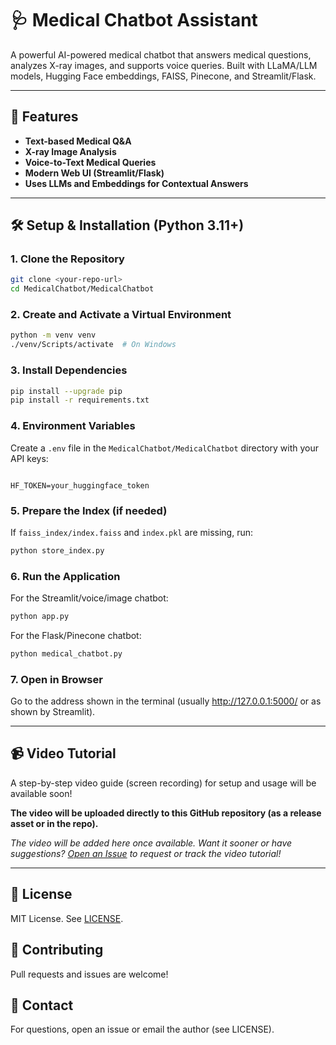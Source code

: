 # 🩺 Medical Chatbot Assistant

A powerful AI-powered medical chatbot that answers medical questions, analyzes X-ray images, and supports voice queries. Built with LLaMA/LLM models, Hugging Face embeddings, FAISS, Pinecone, and Streamlit/Flask.

---

## 🚀 Features
- **Text-based Medical Q&A**
- **X-ray Image Analysis**
- **Voice-to-Text Medical Queries**
- **Modern Web UI (Streamlit/Flask)**
- **Uses LLMs and Embeddings for Contextual Answers**

---

## 🛠️ Setup & Installation (Python 3.11+)

### 1. Clone the Repository
```sh
git clone <your-repo-url>
cd MedicalChatbot/MedicalChatbot
```

### 2. Create and Activate a Virtual Environment
```sh
python -m venv venv
./venv/Scripts/activate  # On Windows
```

### 3. Install Dependencies
```sh
pip install --upgrade pip
pip install -r requirements.txt
```

### 4. Environment Variables
Create a `.env` file in the `MedicalChatbot/MedicalChatbot` directory with your API keys:
```

HF_TOKEN=your_huggingface_token
```

### 5. Prepare the Index (if needed)
If `faiss_index/index.faiss` and `index.pkl` are missing, run:
```sh
python store_index.py
```

### 6. Run the Application
For the Streamlit/voice/image chatbot:
```sh
python app.py
```
For the Flask/Pinecone chatbot:
```sh
python medical_chatbot.py
```

### 7. Open in Browser
Go to the address shown in the terminal (usually http://127.0.0.1:5000/ or as shown by Streamlit).

---

## 📹 Video Tutorial

A step-by-step video guide (screen recording) for setup and usage will be available soon!

**The video will be uploaded directly to this GitHub repository (as a release asset or in the repo).**

*The video will be added here once available. Want it sooner or have suggestions? [Open an Issue](../../issues) to request or track the video tutorial!*

---

## 📄 License
MIT License. See [LICENSE](./LICENSE).

## 🤝 Contributing
Pull requests and issues are welcome!

## 📧 Contact
For questions, open an issue or email the author (see LICENSE).



